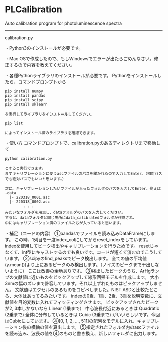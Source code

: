 # PLCalibration
Auto calibration program for photoluminescence spectra

----------------------------------
calibration.py

・Python3のインストールが必要です。

・Mac OSで作成したので、もしWindowsでエラーが出たらごめんなさい。修正するので内容を教えてください。

・各種Pythonライブラリのインストールが必要です。
    Pythonをインストールしたら、コマンドプロンプトから

    pip install numpy
    pip install pandas
    pip install scipy
    pip install sklearn

    を実行してライブラリをインストールしてください。

    pip list

    によってインストール済のライブラリを確認できます。

・使い方
    コマンドプロンプトで、calibration.pyのあるディレクトリまで移動して

    python calibration.py

    とすると実行できます。
    まずキャリブレーションに使うascファイルのパスを聞かれるので入力してEnter。（相対パスでも絶対パスでもいいと思います。）

    次に、キャリブレーションしたいファイルが入ったフォルダのパスを入力してEnter。例えば
    -data
      |- 220318_0001.asc
      |- 220318_0002.asc
            ・・・
    みたいなフォルダを用意し、dataフォルダのパスを入力してください。
    すると、dataフォルダと同じ場所にdata_calibratedフォルダが作成され、
    中にはキャリブレーション済のファイルたちが入っていると思います。


・補足（コードの内容）
    ①pandasでファイルを読み込みDataFrameにします。
    この時、1列目を一度index_colにしてからreset_indexをしています。
    indexを使用してピーク検出やキャリブレーションを行うためです。
    resetじゃなくて、int型にキャストするのでも良いです。コードが短くて済むのでこうしています。
    ②scipyのfind_peaksでピーク検出します。
    全ての値の平均値(y.mean())より上にあるピークのみ検出します。（ノイズのピークまで干出しないように）
    ここは改善の余地ありです。
    ③検出したピークのうち、ArHgランプの文献値に近いものをピックアップして線形回帰モデルを作成します。
    大小3nmの幅のズレまで許容しています。それ以上ずれたものはピックアップしません。
    文献値はエクセルのあるものをコピペしました。NIST ASDと比較たところ、大体はあってるみたいです。
    indexの0乗、1乗、2乗、3乗を説明変数に、文献値を目的変数に入れてフィッティングさせます。
    ピックアップされたピークが2, 3本しかないなら Linear (1乗まで）
    中心波長付近にあるときは Quadratic (2乗まで)
    全体に分布しているときは Cubic (3乗まで)
    がいいらしいです。今回はCubicにしています。
    ④[0, 1, 2, ..., 511]の配列をモデルに入れ、キャリブレーション後の横軸の値を算出します。
    ⑤指定されたフォルダ内のascファイルを読み込み、波長の値を④のものと書き換え、新しいフォルダに出力します。
